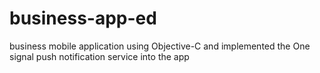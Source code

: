 # business-app-ed
business mobile application using Objective-C and implemented the One signal push notification service into the app
